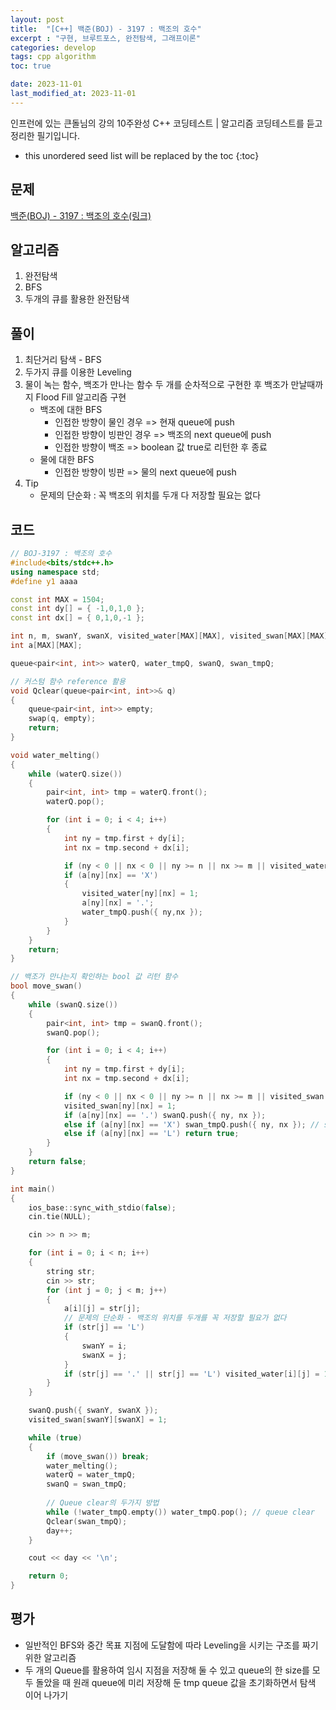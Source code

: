 ```yaml
---
layout: post
title:  "[C++] 백준(BOJ) - 3197 : 백조의 호수"
excerpt : "구현, 브루트포스, 완전탐색, 그래프이론"
categories: develop
tags: cpp algorithm
toc: true

date: 2023-11-01
last_modified_at: 2023-11-01
---
```

> <span style="font-size: 80%">
인프런에 있는 큰돌님의 강의 10주완성 C++ 코딩테스트 | 알고리즘 코딩테스트를 듣고 정리한 필기입니다.</span>

<!--more-->

* this unordered seed list will be replaced by the toc
{:toc}

## 문제 

[백준(BOJ) - 3197 : 백조의 호수(링크)](https://www.acmicpc.net/problem/3197)

## 알고리즘

  1. 완전탐색
  2. BFS
  3. 두개의 큐를 활용한 완전탐색

## 풀이
  1. 최단거리 탐색 - BFS
  2. 두가지 큐를 이용한 Leveling
  3. 물이 녹는 함수, 백조가 만나는 함수 두 개를 순차적으로 구현한 후 백조가 만날때까지 Flood Fill 알고리즘 구현
      - 백조에 대한 BFS
          * 인접한 방향이 물인 경우 => 현재 queue에 push
          * 인접한 방향이 빙판인 경우 => 백조의 next queue에 push
          * 인접한 방향이 백조 => boolean 값 true로 리턴한 후 종료
      - 물에 대한 BFS
          * 인접한 방향이 빙판  => 물의 next queue에 push 
  4. Tip
      - 문제의 단순화 : 꼭 백조의 위치를 두개 다 저장할 필요는 없다

## 코드  
```cpp
// BOJ-3197 : 백조의 호수
#include<bits/stdc++.h>
using namespace std;
#define y1 aaaa

const int MAX = 1504;
const int dy[] = { -1,0,1,0 };
const int dx[] = { 0,1,0,-1 };

int n, m, swanY, swanX, visited_water[MAX][MAX], visited_swan[MAX][MAX], day = 0;
int a[MAX][MAX];

queue<pair<int, int>> waterQ, water_tmpQ, swanQ, swan_tmpQ;

// 커스텀 함수 reference 활용
void Qclear(queue<pair<int, int>>& q)
{
	queue<pair<int, int>> empty;
	swap(q, empty);
	return;
}

void water_melting()
{
	while (waterQ.size())
	{
		pair<int, int> tmp = waterQ.front();
		waterQ.pop();

		for (int i = 0; i < 4; i++)
		{
			int ny = tmp.first + dy[i];
			int nx = tmp.second + dx[i];

			if (ny < 0 || nx < 0 || ny >= n || nx >= m || visited_water[ny][nx]) continue;
			if (a[ny][nx] == 'X')
			{
				visited_water[ny][nx] = 1;
				a[ny][nx] = '.';
				water_tmpQ.push({ ny,nx });
			}
		}
	}
	return;
}

// 백조가 만나는지 확인하는 bool 값 리턴 함수
bool move_swan()
{
	while (swanQ.size())
	{
		pair<int, int> tmp = swanQ.front();
		swanQ.pop();

		for (int i = 0; i < 4; i++)
		{
			int ny = tmp.first + dy[i];
			int nx = tmp.second + dx[i];

			if (ny < 0 || nx < 0 || ny >= n || nx >= m || visited_swan[ny][nx]) continue;
			visited_swan[ny][nx] = 1;
			if (a[ny][nx] == '.') swanQ.push({ ny, nx });
			else if (a[ny][nx] == 'X') swan_tmpQ.push({ ny, nx }); // swanQ 사이즈는 증가하지 않는다 (무한루프는 언젠가 종료됨)
			else if (a[ny][nx] == 'L') return true;
		}
	}
	return false;
}

int main()
{
	ios_base::sync_with_stdio(false);
	cin.tie(NULL);

	cin >> n >> m;

	for (int i = 0; i < n; i++)
	{
		string str;
		cin >> str;
		for (int j = 0; j < m; j++)
		{
			a[i][j] = str[j];
			// 문제의 단순화 - 백조의 위치를 두개를 꼭 저장할 필요가 없다
			if (str[j] == 'L')
			{
				swanY = i;
				swanX = j;
			}
			if (str[j] == '.' || str[j] == 'L') visited_water[i][j] = 1, waterQ.push({ i,j });
		}
	}

	swanQ.push({ swanY, swanX });
	visited_swan[swanY][swanX] = 1;

	while (true)
	{
		if (move_swan()) break;
		water_melting();
		waterQ = water_tmpQ;
		swanQ = swan_tmpQ;
		
        // Queue clear의 두가지 방법
		while (!water_tmpQ.empty()) water_tmpQ.pop(); // queue clear
		Qclear(swan_tmpQ);
		day++;
	}

	cout << day << '\n';

	return 0;
}
```

## 평가  
* 일반적인 BFS와 중간 목표 지점에 도달함에 따라 Leveling을 시키는 구조를 짜기위한 알고리즘
* 두 개의 Queue를 활용하여 임시 지점을 저장해 둘 수 있고 queue의 한 size를 모두 돌았을 때 원래 queue에 미리 저장해 둔 tmp queue 값을 초기화하면서 탐색 이어 나가기